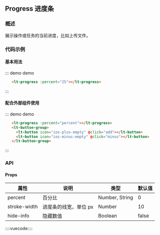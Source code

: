 ## Progress 进度条

### 概述

展示操作或任务的当前进度，比如上传文件。

### 代码示例

#### 基本用法

::: demo demo
```html
   <lt-progress :percent="25"></lt-progress>
```
:::

#### 配合外部组件使用

::: demo demo
```html
   <lt-progress :percent="percent"></lt-progress>
   <lt-button-group>
     <lt-button icon="ios-plus-empty" @click="add"></lt-button>
     <lt-button icon="ios-minus-empty" @click="minus"></lt-button>
   </lt-button-group>
```
:::

### API

#### Props

属性|说明|类型|默认值
---|---|---|---
percent|百分比|Number, String|0
stroke-width|进度条的线宽，单位 px|Number|10
hide-info|隐藏数值|Boolean|false

::::vuecode::::
<script>
export default {
    data() {
      return {
        percent: 25
      }
    },
    methods: {
      add() {
        if (this.percent + 10 >= 100) {
          this.percent = 100
          return
        }
        this.percent += 10
      },
      minus() {
        if (this.percent - 10 <= 0) {
          this.percent = 0
          return
        }
        this.percent -= 10
      }
    }
}
</script>
